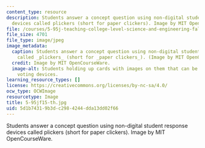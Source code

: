 ```yaml
---
content_type: resource
description: Students answer a concept question using non-digital student response
  devices called plickers (short for paper clickers). Image by MIT OpenCourseWare.
file: /courses/5-95j-teaching-college-level-science-and-engineering-fall-2015/5d1b74319b3dc2984244dda13dd02f66_5-95jf15-th.jpg
file_size: 4701
file_type: image/jpeg
image_metadata:
  caption: Students answer a concept question using non-digital student response devices
    called _plickers_ (short for _paper clickers_). (Image by MIT OpenCourseWare.)
  credit: Image by MIT OpenCourseWare.
  image-alt: Students holding up cards with images on them that can be scanned as
    voting devices.
learning_resource_types: []
license: https://creativecommons.org/licenses/by-nc-sa/4.0/
ocw_type: OCWImage
resourcetype: Image
title: 5-95jf15-th.jpg
uid: 5d1b7431-9b3d-c298-4244-dda13dd02f66
---
```

Students answer a concept question using non-digital student response devices called plickers (short for paper clickers). Image by MIT OpenCourseWare.